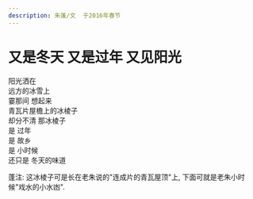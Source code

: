 ```yaml
---
description: 朱蓬/文  于2016年春节
---
```


# 又是冬天 又是过年 又见阳光

阳光洒在   
远方的冰雪上   
霎那间 想起来   
青瓦片屋檐上的冰棱子   
却分不清 那冰棱子   
是 过年   
是 故乡   
是 小时候   
还只是 冬天的味道



蓬注: 这冰棱子可是长在老朱说的"连成片的青瓦屋顶"上,  下面可就是老朱小时候"戏水的小水凼".

